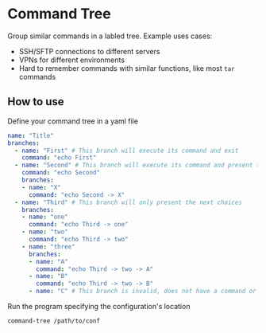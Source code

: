 # Command Tree
Group similar commands in a labled tree. Example uses cases:
- SSH/SFTP connections to different servers
- VPNs for different environments
- Hard to remember commands with similar functions, like most `tar` commands

## How to use

Define your command tree in a yaml file

```yaml
name: "Title"
branches:
  - name: "First" # This branch will execute its command and exit
    command: "echo First"
  - name: "Second" # This branch will execute its command and present the next choices
    command: "echo Second"
    branches:
    - name: "X" 
      command: "echo Second -> X"
  - name: "Third" # This branch will only present the next choices
    branches:
    - name: "one"
      command: "echo Third -> one"
    - name: "two"
      command: "echo Third -> two"
    - name: "three"
      branches:
      - name: "A"
        command: "echo Third -> two -> A"
      - name: "B"
        command: "echo Third -> two -> B"
      - name: "C" # This branch is invalid, does not have a command or child branches

```


Run the program specifying the configuration's location

```bash
command-tree /path/to/conf
```